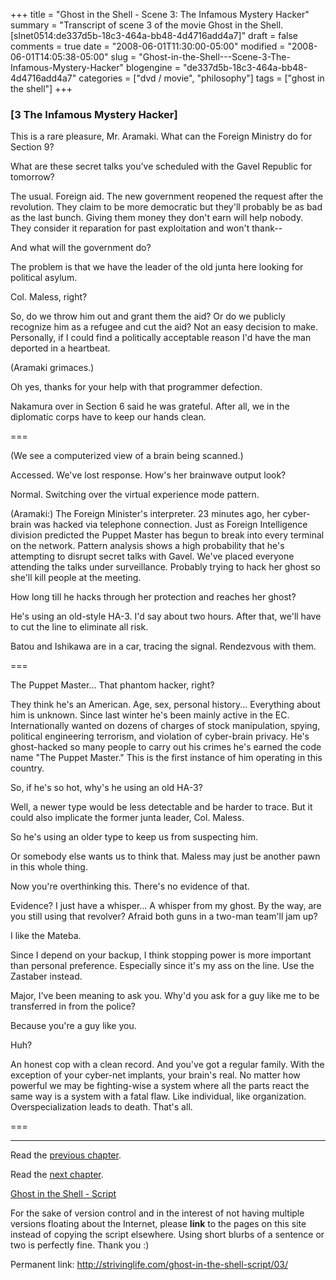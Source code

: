 +++
title = "Ghost in the Shell - Scene 3: The Infamous Mystery Hacker"
summary = "Transcript of scene 3 of the movie Ghost in the Shell. [slnet0514:de337d5b-18c3-464a-bb48-4d4716add4a7]"
draft = false
comments = true
date = "2008-06-01T11:30:00-05:00"
modified = "2008-06-01T14:05:38-05:00"
slug = "Ghost-in-the-Shell---Scene-3-The-Infamous-Mystery-Hacker"
blogengine = "de337d5b-18c3-464a-bb48-4d4716add4a7"
categories = ["dvd / movie", "philosophy"]
tags = ["ghost in the shell"]
+++

<h3>[3 The Infamous Mystery Hacker]</h3>
<p>
This is a rare pleasure, Mr. Aramaki. What can the Foreign Ministry do for Section 9? 
</p>
<p>
What are these secret talks you&#39;ve scheduled with the Gavel Republic for tomorrow? 
</p>
<p>
The usual. Foreign aid. The new government reopened the request after the revolution. They claim to be more democratic but they&#39;ll probably be as bad as the last bunch. Giving them money they don&#39;t earn will help nobody. They consider it reparation for past exploitation and won&#39;t thank-- 
</p>
<p>
And what will the government do? 
</p>
<p>
The problem is that we have the leader of the old junta here looking for political asylum. 
</p>
<p>
Col. Maless, right? 
</p>
<p>
So, do we throw him out and grant them the aid? Or do we publicly recognize him as a refugee and cut the aid? Not an easy decision to make. Personally, if I could find a politically acceptable reason I&#39;d have the man deported in a heartbeat. 
</p>
<p>
(Aramaki grimaces.) 
</p>
<p>
Oh yes, thanks for your help with that programmer defection. 
</p>
<p>
Nakamura over in Section 6 said he was grateful. After all, we in the diplomatic corps have to keep our hands clean. 
</p>
<p>
=== 
</p>
<p>
(We see a computerized view of a brain being scanned.) 
</p>
<p>
Accessed. We&#39;ve lost response. How&#39;s her brainwave output look? 
</p>
<p>
Normal. Switching over the virtual experience mode pattern. 
</p>
<p>
(Aramaki:) The Foreign Minister&#39;s interpreter. 23 minutes ago, her cyber-brain was hacked via telephone connection. Just as Foreign Intelligence division predicted the Puppet Master has begun to break into every terminal on the network. Pattern analysis shows a high probability that he&#39;s attempting to disrupt secret talks with Gavel. We&#39;ve placed everyone attending the talks under surveillance. Probably trying to hack her ghost so she&#39;ll kill people at the meeting. 
</p>
<p>
How long till he hacks through her protection and reaches her ghost? 
</p>
<p>
He&#39;s using an old-style HA-3. I&#39;d say about two hours. After that, we&#39;ll have to cut the line to eliminate all risk. 
</p>
<p>
Batou and Ishikawa are in a car, tracing the signal. Rendezvous with them. 
</p>
<p>
=== 
</p>
<p>
The Puppet Master... That phantom hacker, right? 
</p>
<p>
They think he&#39;s an American. Age, sex, personal history... Everything about him is unknown. Since last winter he&#39;s been mainly active in the EC. Internationally wanted on dozens of charges of stock manipulation, spying, political engineering terrorism, and violation of cyber-brain privacy. He&#39;s ghost-hacked so many people to carry out his crimes he&#39;s earned the code name &quot;The Puppet Master.&quot; This is the first instance of him operating in this country. 
</p>
<p>
So, if he&#39;s so hot, why&#39;s he using an old HA-3? 
</p>
<p>
Well, a newer type would be less detectable and be harder to trace. But it could also implicate the former junta leader, Col. Maless. 
</p>
<p>
So he&#39;s using an older type to keep us from suspecting him. 
</p>
<p>
Or somebody else wants us to think that. Maless may just be another pawn in this whole thing. 
</p>
<p>
Now you&#39;re overthinking this. There&#39;s no evidence of that. 
</p>
<p>
Evidence? I just have a whisper... A whisper from my ghost. By the way, are you still using that revolver? Afraid both guns in a two-man team&#39;ll jam up? 
</p>
<p>
I like the Mateba. 
</p>
<p>
Since I depend on your backup, I think stopping power is more important than personal preference. Especially since it&#39;s my ass on the line. Use the Zastaber instead. 
</p>
<p>
Major, I&#39;ve been meaning to ask you. Why&#39;d you ask for a guy like me to be transferred in from the police? 
</p>
<p>
Because you&#39;re a guy like you. 
</p>
<p>
Huh? 
</p>
<p>
An honest cop with a clean record. And you&#39;ve got a regular family. With the exception of your cyber-net implants, your brain&#39;s real. No matter how powerful we may be fighting-wise a system where all the parts react the same way is a system with a fatal flaw. Like individual, like organization. Overspecialization leads to death. That&#39;s all. 
</p>
<p>
=== 
</p>
<hr />
<p>
Read the <a href="/ghost-in-the-shell-script/02/">previous chapter</a>. 
</p>
<p>
Read the <a href="/ghost-in-the-shell-script/04/">next chapter</a>. 
</p>
<p>
<a href="/ghost-in-the-shell-script/">Ghost in the Shell - Script</a> 
</p>
<div class="tip">
<p>
For the sake of version control and in the interest of not having multiple versions floating about the Internet, please <strong>link</strong> to the pages on this site instead of copying the script elsewhere. Using short blurbs of a sentence or two is perfectly fine. Thank you :) 
</p>
<p>
Permanent link: <a href="/ghost-in-the-shell-script/03/">http://strivinglife.com/ghost-in-the-shell-script/03/</a> 
</p>
</div>

